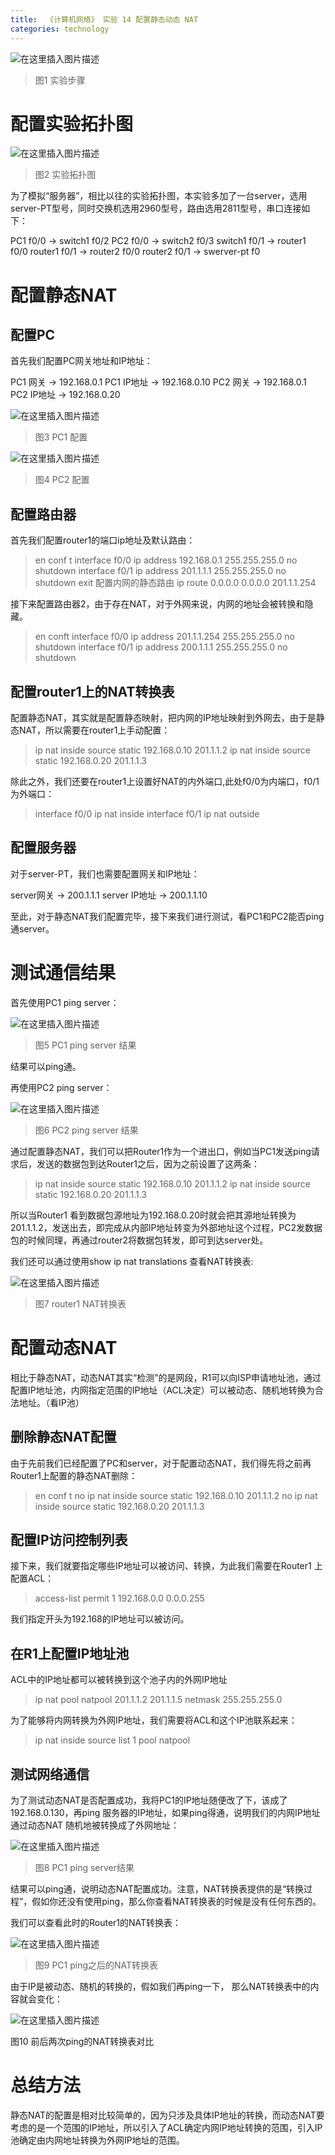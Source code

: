 ```yaml
---
title:  《计算机网络》 实验 14 配置静态动态 NAT
categories: technology
---
```


![在这里插入图片描述](https://img-blog.csdnimg.cn/21b59dd1990a4e60b98abe75fb37c359.png?x-oss-process=image/watermark,type_d3F5LXplbmhlaQ,shadow_50,text_Q1NETiBA5aSp5LiLNTkxMg==,size_20,color_FFFFFF,t_70,g_se,x_16)

> 图1 实验步骤

# 配置实验拓扑图

![在这里插入图片描述](https://img-blog.csdnimg.cn/e70a5822f2da4735a46e4280b9419574.png?x-oss-process=image/watermark,type_d3F5LXplbmhlaQ,shadow_50,text_Q1NETiBA5aSp5LiLNTkxMg==,size_20,color_FFFFFF,t_70,g_se,x_16)
 
> 图2 实验拓扑图

为了模拟“服务器”，相比以往的实验拓扑图，本实验多加了一台server，选用server-PT型号，同时交换机选用2960型号，路由选用2811型号，串口连接如下：

PC1 f0/0 -> switch1 f0/2
PC2 f0/0 -> switch2 f0/3
switch1 f0/1 -> router1 f0/0
router1 f0/1 -> router2 f0/0
router2 f0/1 -> swerver-pt f0

# 配置静态NAT

## 配置PC
首先我们配置PC网关地址和IP地址：

PC1 网关 -> 192.168.0.1
PC1 IP地址 -> 192.168.0.10
PC2 网关 -> 192.168.0.1
PC2 IP地址 -> 192.168.0.20

![在这里插入图片描述](https://img-blog.csdnimg.cn/049958d2260b47c6b8e5c075ef4e1ef9.png?x-oss-process=image/watermark,type_d3F5LXplbmhlaQ,shadow_50,text_Q1NETiBA5aSp5LiLNTkxMg==,size_20,color_FFFFFF,t_70,g_se,x_16)
 
> 图3 PC1 配置

![在这里插入图片描述](https://img-blog.csdnimg.cn/b6370fbfb3b049fe995cbc2fcf9d1776.png?x-oss-process=image/watermark,type_d3F5LXplbmhlaQ,shadow_50,text_Q1NETiBA5aSp5LiLNTkxMg==,size_20,color_FFFFFF,t_70,g_se,x_16)
 
> 图4 PC2 配置

## 配置路由器

首先我们配置router1的端口ip地址及默认路由：

> en
> conf t
> interface f0/0
> ip address 192.168.0.1 255.255.255.0
> no shutdown
> interface f0/1
> ip address 201.1.1.1 255.255.255.0
> no shutdown
> exit
配置内网的静态路由
> ip route 0.0.0.0 0.0.0.0 201.1.1.254

接下来配置路由器2，由于存在NAT，对于外网来说，内网的地址会被转换和隐藏。

> en
> conft
> interface f0/0
> ip address 201.1.1.254 255.255.255.0
> no shutdown
> interface f0/1
> ip address 200.1.1.1 255.255.255.0
> no shutdown

## 配置router1上的NAT转换表

配置静态NAT，其实就是配置静态映射，把内网的IP地址映射到外网去，由于是静态NAT，所以需要在router1上手动配置：

> ip nat inside source static 192.168.0.10 201.1.1.2
> ip nat inside source static 192.168.0.20 201.1.1.3

除此之外，我们还要在router1上设置好NAT的内外端口,此处f0/0为内端口，f0/1为外端口：

> interface f0/0
> ip nat inside
> interface f0/1
> ip nat outside

## 配置服务器

对于server-PT，我们也需要配置网关和IP地址：

server网关 -> 200.1.1.1
server IP地址 -> 200.1.1.10
 

至此，对于静态NAT我们配置完毕，接下来我们进行测试，看PC1和PC2能否ping通server。

# 测试通信结果

首先使用PC1 ping server：

![在这里插入图片描述](https://img-blog.csdnimg.cn/e37fb8fb01284b49bb3540b65d77b802.png?x-oss-process=image/watermark,type_d3F5LXplbmhlaQ,shadow_50,text_Q1NETiBA5aSp5LiLNTkxMg==,size_20,color_FFFFFF,t_70,g_se,x_16)
 
> 图5 PC1 ping server 结果

结果可以ping通。

再使用PC2 ping server：

![在这里插入图片描述](https://img-blog.csdnimg.cn/a1023d8df40149efa244b45979f8c16d.png?x-oss-process=image/watermark,type_d3F5LXplbmhlaQ,shadow_50,text_Q1NETiBA5aSp5LiLNTkxMg==,size_20,color_FFFFFF,t_70,g_se,x_16)
 
> 图6 PC2 ping server 结果

通过配置静态NAT，我们可以把Router1作为一个进出口，例如当PC1发送ping请求后，发送的数据包到达Router1之后，因为之前设置了这两条：
> ip nat inside source static 192.168.0.10 201.1.1.2
> ip nat inside source static 192.168.0.20 201.1.1.3

所以当Router1 看到数据包源地址为192.168.0.20时就会把其源地址转换为201.1.1.2，发送出去，即完成从内部IP地址转变为外部地址这个过程，PC2发数据包的时候同理，再通过router2将数据包转发，即可到达server处。

我们还可以通过使用show ip nat translations 查看NAT转换表:

![在这里插入图片描述](https://img-blog.csdnimg.cn/6f784c6d2c00495e97cce0a3467f0386.png?x-oss-process=image/watermark,type_d3F5LXplbmhlaQ,shadow_50,text_Q1NETiBA5aSp5LiLNTkxMg==,size_20,color_FFFFFF,t_70,g_se,x_16)
 
> 图7 router1 NAT转换表

# 配置动态NAT

相比于静态NAT，动态NAT其实“检测”的是网段，R1可以向ISP申请地址池，通过配置IP地址池，内网指定范围的IP地址（ACL决定）可以被动态、随机地转换为合法地址。（看IP池）

## 删除静态NAT配置

由于先前我们已经配置了PC和server，对于配置动态NAT，我们得先将之前再Router1上配置的静态NAT删除：

> en
> conf t
> no ip nat inside source static 192.168.0.10 201.1.1.2
> no ip nat inside source static 192.168.0.20 201.1.1.3

## 配置IP访问控制列表

接下来，我们就要指定哪些IP地址可以被访问、转换，为此我们需要在Router1 上配置ACL：

> access-list permit 1 192.168.0.0 0.0.0.255

我们指定开头为192.168的IP地址可以被访问。

## 在R1上配置IP地址池

ACL中的IP地址都可以被转换到这个池子内的外网IP地址

> ip nat pool natpool 201.1.1.2 201.1.1.5 netmask 255.255.255.0

为了能够将内网转换为外网IP地址，我们需要将ACL和这个IP池联系起来：

> ip nat inside source list 1 pool natpool

## 测试网络通信

为了测试动态NAT是否配置成功，我将PC1的IP地址随便改了下，该成了192.168.0.130，再ping 服务器的IP地址，如果ping得通，说明我们的内网IP地址通过动态NAT 随机地被转换成了外网地址：

![在这里插入图片描述](https://img-blog.csdnimg.cn/362a5dafcfdc4a2cabee4c7a6ecc2e1a.png?x-oss-process=image/watermark,type_d3F5LXplbmhlaQ,shadow_50,text_Q1NETiBA5aSp5LiLNTkxMg==,size_20,color_FFFFFF,t_70,g_se,x_16)
 
> 图8 PC1 ping server结果

结果可以ping通，说明动态NAT配置成功。注意，NAT转换表提供的是“转换过程”，假如你还没有使用ping，那么你查看NAT转换表的时候是没有任何东西的。


我们可以查看此时的Router1的NAT转换表：

![在这里插入图片描述](https://img-blog.csdnimg.cn/349d0cec465d46e79517d60b9ba3292b.png?x-oss-process=image/watermark,type_d3F5LXplbmhlaQ,shadow_50,text_Q1NETiBA5aSp5LiLNTkxMg==,size_20,color_FFFFFF,t_70,g_se,x_16)
 
> 图9 PC1 ping之后的NAT转换表


由于IP是被动态、随机的转换的，假如我们再ping一下， 那么NAT转换表中的内容就会变化：

![在这里插入图片描述](https://img-blog.csdnimg.cn/8f06e1dc55954c98a2ee4dfc86b18125.png?x-oss-process=image/watermark,type_d3F5LXplbmhlaQ,shadow_50,text_Q1NETiBA5aSp5LiLNTkxMg==,size_20,color_FFFFFF,t_70,g_se,x_16)
 
图10 前后两次ping的NAT转换表对比

# 总结方法

静态NAT的配置是相对比较简单的，因为只涉及具体IP地址的转换，而动态NAT要考虑的是一个范围的IP地址，所以引入了ACL确定内网IP地址转换的范围，引入IP池确定由内网地址转换为外网IP地址的范围。
